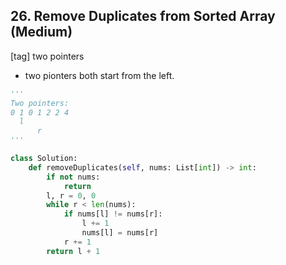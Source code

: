 ## 26. Remove Duplicates from Sorted Array (Medium)
[tag] two pointers
- two pionters both start from the left. 
```python
'''
Two pointers:
0 1 0 1 2 2 4
  l
      r  
'''

class Solution:
    def removeDuplicates(self, nums: List[int]) -> int:
        if not nums:
            return
        l, r = 0, 0
        while r < len(nums):
            if nums[l] != nums[r]:
                l += 1
                nums[l] = nums[r]
            r += 1
        return l + 1
```
